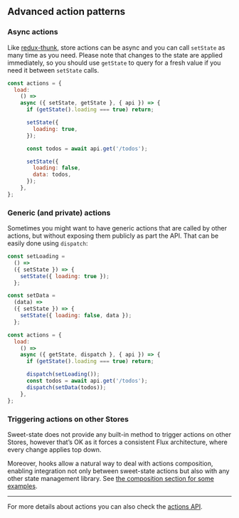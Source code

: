 ## Advanced action patterns

### Async actions

Like [redux-thunk](https://github.com/reduxjs/redux-thunk), store actions can be async and you can call `setState` as many time as you need. Please note that changes to the state are applied immediately, so you should use `getState` to query for a fresh value if you need it between `setState` calls.

```js
const actions = {
  load:
    () =>
    async ({ setState, getState }, { api }) => {
      if (getState().loading === true) return;

      setState({
        loading: true,
      });

      const todos = await api.get('/todos');

      setState({
        loading: false,
        data: todos,
      });
    },
};
```

### Generic (and private) actions

Sometimes you might want to have generic actions that are called by other actions, but without exposing them publicly as part the API. That can be easily done using `dispatch`:

```js
const setLoading =
  () =>
  ({ setState }) => {
    setState({ loading: true });
  };

const setData =
  (data) =>
  ({ setState }) => {
    setState({ loading: false, data });
  };

const actions = {
  load:
    () =>
    async ({ getState, dispatch }, { api }) => {
      if (getState().loading === true) return;

      dispatch(setLoading());
      const todos = await api.get('/todos');
      dispatch(setData(todos));
    },
};
```

### Triggering actions on other Stores

Sweet-state does not provide any built-in method to trigger actions on other Stores, however that’s OK as it forces a consistent Flux architecture, where every change applies top down.

Moreover, hooks allow a natural way to deal with actions composition, enabling integration not only between sweet-state actions but also with any other state management library. See [the composition section for some examples](../recipes/composition.md).

---

For more details about actions you can also check the [actions API](../api/actions.md).
